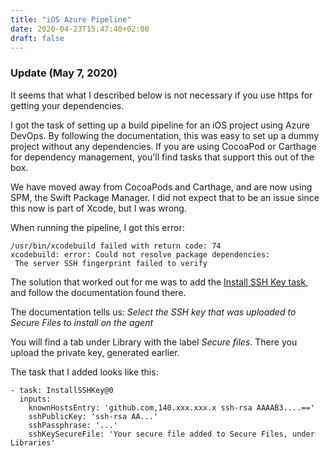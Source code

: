 ```yaml
---
title: "iOS Azure Pipeline"
date: 2020-04-23T15:47:40+02:00
draft: false
---
```


### Update (May 7, 2020)
It seems that what I described below is not necessary if you use https for getting your dependencies.


I got the task of setting up a build pipeline for an iOS project using Azure DevOps. By following the documentation, this was easy to set up a dummy project without any dependencies. If you are using CocoaPod or Carthage for dependency management, you'll find tasks that support this out of the box. 

We have moved away from CocoaPods and Carthage, and are now using SPM, the Swift Package Manager. I did not expect that to be an issue since this now is part of Xcode, but I was wrong.

When running the pipeline, I got this error:

```
/usr/bin/xcodebuild failed with return code: 74 
xcodebuild: error: Could not resolve package dependencies: 
 The server SSH fingerprint failed to verify
```

The solution that worked out for me was to add the [Install SSH Key task](https://docs.microsoft.com/en-us/azure/devops/pipelines/tasks/utility/install-ssh-key?view=azure-devops), and follow the documentation found there.

The documentation tells us: _Select the SSH key that was uploaded to Secure Files to install on the agent_

You will find a tab under Library with the label *Secure files*. There you upload the private key, generated earlier. 


The task that I added looks like this:
```
- task: InstallSSHKey@0
  inputs:
    knownHostsEntry: 'github.com,140.xxx.xxx.x ssh-rsa AAAAB3....=='
    sshPublicKey: 'ssh-rsa AA...'
    sshPassphrase: '...'
    sshKeySecureFile: 'Your secure file added to Secure Files, under Libraries'    
```    